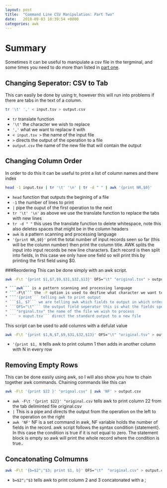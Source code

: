 ```yaml
---
layout: post
title:  "Command Line CSV Manipulation: Part Two"
date:   2018-09-03 10:39:54 +0000
categories: awk
---
```

# Summary

Sometimes it can be useful to manipulate a csv file in the tergminal, and some times you need to do more than listed in [part one](http://fj9.github.io/awk/2016/11/30/CLI-CSV.html). 

## Changing Seperator: CSV to Tab
This can easily be done by using tr, however this will run into problems if there are tabs in the text of a column.
```bash
tr '\t' ',' < input.tsv > output.csv
```
* ```tr``` translate function
* ```'\t'``` the character we wish to replace 
* ```','``` what we want to replacw it with
* ```< input.tsv >``` the name of the input file
* ```>``` directs the output of the operation to a file
* ```output.csv``` the name of the new file that will contain the output

## Changing Column Order
In order to do this it can be useful to print a list of column names and there index
```bash
head -1 input.tsv | tr '\t' '\n' | tr -d " " | awk '{print NR,$0}'
```
* ```head``` function that outputs the begining of a file
* ```-1``` the number of lines to print
* ```|``` pipe the ouput of the first operation to the next
* ```tr '\t' '\n'``` as above we use the translate function to replace the tabs with new lines
* ```tr -d " "``` this uses the translate function to delete whitespace, note this also deletes spaces that might be in the column headers
* ```awk``` is a pattern scanning and processing language
* ```'{print NR,$0}'``` print the total number of input records seen so far (this will be the column number) then print the column title. AWK splits the input into input records be new line characters. Each record is then split into fields, in this case we only have one field so will print this by printing the first field using $0.

###Reordering
This can be done simply with an awk script. 
```bash
awk -F\t '{print $1,$7,$9,$31,$32,$13}' OFS="\t" "original.tsv" > output.tsv

* ```awk``` is a pattern scanning and processing language
* ```-F\t``` the -F option is used to deifine what character we want to use as a field seperator in this case tab \t
* ```'{print``` telling awk to print output
* ```$1, $7``` we are telling awk which fields to output in which order
* ```OFS="\t"``` the output field seperator this is what the fields specified in the print statement will be seperated with
* ```"orginal.tsv" the name of the file we wish to process
* ``` > ouput.tsv``` direct the standard output to a new file 
```
This script can be used to add columns with a defulat value
```bash
awk -F\t '{print $1,N,$7,$9,$31,$32,$13}' OFS="\t" "original.tsv" > output.tsv
```

* ```'{print $1, N``` tells awk to print column 1 then adds in another column with N in every row

## Removing Empty Rows
This can be done easily using awk, so I will also show you how to chain together awk commands. Chaining commands like this can 
```bash 
awk -F\t '{print $22 }' "orignal.csv" | awk 'NF' > output.csv
```

* ```awk -F\t '{print $22}' "original.csv``` tells awk to print column 22 from the tab deliminted file original.csv
* ```|``` This is a pipe and directs the output from the operation on the left to the operation on the right
* ```awk 'NF'``` NF is a set command in awk, NF variable holds the number of fields in the record. awk script follows the syntax condition {statement}. In this case the condition is true if it is not equal to zero. The statement block is empty so awk will print the whole record where the condition is true..



## Concatonating Colmumns

```bash
awk -F\t '{b=$2";"$3; print $1, b}' OFS="\t"  "original.csv" > output.csv
```

* ```b=$2";"$3``` tells awk to print column 2 and 3 concatonated with a ; 



